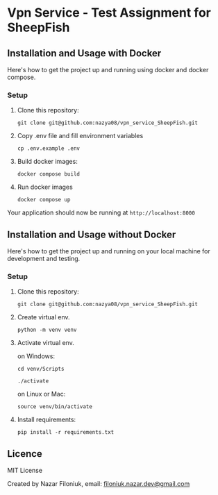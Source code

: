 # Vpn Service - Test Assignment for SheepFish
## Installation and Usage with Docker

Here's how to get the project up and running using docker and docker compose.

### Setup

1. Clone this repository:

    ```
    git clone git@github.com:nazya08/vpn_service_SheepFish.git
    ```

2. Copy .env file and fill environment variables
   ```
   cp .env.example .env
   ```
3. Build docker images:
   ```
   docker compose build
   ```
4. Run docker images
   ```
   docker compose up
   ```

Your application should now be running at `http://localhost:8000`

## Installation and Usage without Docker

Here's how to get the project up and running on your local machine for development and testing.

### Setup

1. Clone this repository:

    ```
    git clone git@github.com:nazya08/vpn_service_SheepFish.git
    ```

2. Create virtual env.

    ```
    python -m venv venv
    ```

3. Activate virtual env.

   on Windows:

   ```
   cd venv/Scripts
   ```

   ```
   ./activate
   ```

   on Linux or Mac:

   ```
   source venv/bin/activate
   ```

4. Install requirements:

   ```
   pip install -r requirements.txt
   ```   


## Licence

MIT License

Created by Nazar Filoniuk, email: filoniuk.nazar.dev@gmail.com
